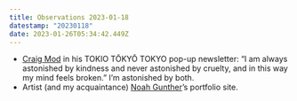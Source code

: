 ```yaml
---
title: Observations 2023-01-18
datestamp: "20230118"
date: 2023-01-26T05:34:42.449Z
---
```

- [Craig Mod](https://craigmod.com/newsletters/) in his TOKIO TŌKYŌ TOKYO pop-up newsletter: “I am always astonished by kindness and never astonished by cruelty, and in this way my mind feels broken.” I’m astonished by both.
- Artist (and my acquaintance) [Noah Gunther](https://noahgunther.com/)’s portfolio site.